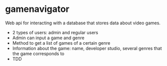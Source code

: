 # gamenavigator

Web api for interacting with a database that stores data about video games.

* 2 types of users: admin and regular users
* Admin can input a game and genre
* Method to get a list of games of a certain genre
* Information about the game: name, developer studio, several genres that the game corresponds to
* TDD
